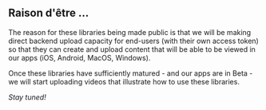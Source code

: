 ## Raison d'être ...

The reason for these libraries being made public is that we will be making direct backend upload capacity for end-users (with their own access token) so that they can create and upload content that will be able to be viewed in our apps (iOS, Android, MacOS, Windows).

Once these libraries have sufficiently matured - and our apps are in Beta - we will start uploading videos that illustrate how to use these libraries.

_Stay tuned!_


<!---
YatterOfficial/YatterOfficial is a ✨ special ✨ repository because its `README.md` (this file) appears on your GitHub profile.
You can click the Preview link to take a look at your changes.
--->
